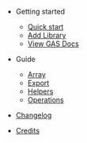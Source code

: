 - Getting started

  - [Quick start](quickstart.md)
  - [Add Library](addlib.md)
  - [View GAS Docs](viewgas.md)

- Guide

  - [Array](array.md)
  - [Export](export.md)
  - [Helpers](helpers.md)
  - [Operations](operations.md)

- [Changelog](changelog.md)
- [Credits](credits.md)